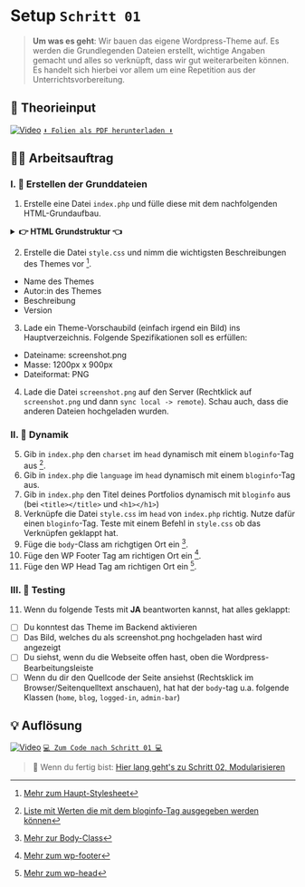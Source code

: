 # Setup `Schritt 01`
> **Um was es geht**: 
> Wir bauen das eigene Wordpress-Theme auf. 
> Es werden die Grundlegenden Dateien erstellt, wichtige Angaben gemacht und alles so verknüpft, dass wir gut weiterarbeiten können. 
> Es handelt sich hierbei vor allem um eine Repetition aus der Unterrichtsvorbereitung.

## 🧠 Theorieinput
[![Video](https://i3.ytimg.com/vi/ipk_X_YTVIs/maxresdefault.jpg)](https://www.youtube.com/watch?v=ipk_X_YTVIs)
[`⬇️ Folien als PDF herunterladen ⬇️`](https://drive.google.com/file/d/161qzMKIpLtUR9-vFbzMlBpVXHZiPNZ06/view?usp=sharing)

## 🧑‍💻 Arbeitsauftrag 
### I. 📃 Erstellen der Grunddateien 
1. Erstelle eine Datei `index.php` und fülle diese mit dem nachfolgenden HTML-Grundaufbau.

<details>
<summary><strong>👉 HTML Grundstruktur 👈</strong></summary>

```html
<!doctype html>
<html lang="de">

<head>
    <title>Portfolio</title>
    <meta charset="utf-8">
    <meta name="viewport" content="width=device-width, initial-scale=1.0, minimum-scale=1.0,user-scalable=yes">
</head>

<body>
<header>
    <h1>Portfolio</h1>
    <nav>
        <ul>
            <li>Navigationspunkt A</li>
            <li>Navigationspunkt B</li>
            <li>Navigationspunkt C</li>
        </ul>
    </nav>
</header>
<main>
    <article>
        <p>Hauptinhalt</p>
    </article>
</main>
<footer>
    <p>Footer</p>
</footer>
</body>

</html>
```
</details>

2. Erstelle die Datei `style.css` und  nimm die wichtigsten Beschreibungen des Themes vor [^1].
- Name des Themes
- Autor:in des Themes
- Beschreibung
- Version
3. Lade ein Theme-Vorschaubild (einfach irgend ein Bild) ins Hauptverzeichnis. Folgende Spezifikationen soll es erfüllen: 
- Dateiname: screenshot.png
- Masse: 1200px x 900px
- Dateiformat: PNG
4. Lade die Datei `screenshot.png` auf den Server (Rechtklick auf `screenshot.png` und dann `sync local -> remote`). Schau auch, dass die anderen Dateien hochgeladen wurden.

### II. 👯 Dynamik 
5. Gib in `index.php` den `charset` im `head` dynamisch mit einem `bloginfo`-Tag aus [^2]. 
6. Gib in `index.php` die `language` im `head` dynamisch mit einem `bloginfo`-Tag aus. 
7. Gib in `index.php` den Titel deines Portfolios dynamisch mit `bloginfo` aus (bei `<title></title>` und `<h1></h1>`)
8. Verknüpfe die Datei `style.css` im `head` von `index.php` richtig. Nutze dafür einen `bloginfo`-Tag. Teste mit einem Befehl in `style.css` ob das Verknüpfen geklappt hat.
9. Füge die `body`-Class am richgtigen Ort ein [^3].
10. Füge den WP Footer Tag  am richtigen Ort ein [^4].
11. Füge den WP Head Tag am richtigen Ort ein [^5].

### III. 🚦 Testing 
11. Wenn du folgende Tests mit **JA** beantworten kannst, hat alles geklappt:
- [ ] Du konntest das Theme im Backend aktivieren
- [ ] Das Bild, welches du als screenshot.png hochgeladen hast wird angezeigt
- [ ] Du siehst, wenn du die Webseite offen hast, oben die Wordpress- Bearbeitungsleiste
- [ ] Wenn du dir den Quellcode der Seite ansiehst (Rechtsklick im Browser/Seitenquelltext anschauen), hat hat der `body`-tag u.a. folgende Klassen (`home`, `blog`, `logged-in`, `admin-bar`)

[^1]: [Mehr zum Haupt-Stylesheet](https://developer.wordpress.org/themes/basics/main-stylesheet-style-%20css/#example)
[^2]: [Liste mit Werten die mit dem bloginfo-Tag ausgegeben werden können](https://developer.wordpress.org/reference/functions/bloginfo/#possible-values-for-show)
[^3]: [Mehr zur Body-Class](https://developer.wordpress.org/reference/functions/body_class/)
[^4]: [Mehr zum wp-footer](https://developer.wordpress.org/reference/functions/wp_footer/#user-%20contributed-notes)
[^5]: [Mehr zum wp-head](https://developer.wordpress.org/reference/functions/wp_head/#user-%20contributed-notes)

## 💡 Auflösung 
[![Video](https://i3.ytimg.com/vi/5N-qPFHKpVw/maxresdefault.jpg)](https://www.youtube.com/watch?v=5N-qPFHKpVw)
[``💻 Zum Code nach Schritt 01 💻``](after_01-setup)

>  🔗 Wenn du fertig bist:
>  [Hier lang geht's zu Schritt 02, Modularisieren](/02_modularisieren)